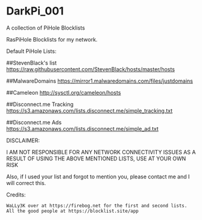 # DarkPi_001
A collection of PiHole Blocklists

RasPiHole Blocklists for my network.


Default PiHole Lists:

##StevenBlack's list
https://raw.githubusercontent.com/StevenBlack/hosts/master/hosts

##MalwareDomains
https://mirror1.malwaredomains.com/files/justdomains

##Cameleon
http://sysctl.org/cameleon/hosts

##Disconnect.me Tracking
https://s3.amazonaws.com/lists.disconnect.me/simple_tracking.txt

##Disconnect.me Ads
https://s3.amazonaws.com/lists.disconnect.me/simple_ad.txt


DISCLAIMER:

I AM NOT RESPONSIBLE FOR ANY NETWORK CONNECTIVITY ISSUES AS A RESULT OF USING THE ABOVE MENTIONED LISTS, USE AT YOUR OWN RISK

Also, if I used your list and forgot to mention you, please contact me and I will correct this.


Credits:

    WaLLy3K over at https://firebog.net for the first and second lists.
    All the good people at https://blocklist.site/app
